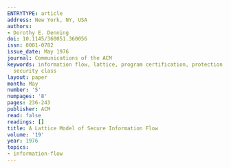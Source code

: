 ```yaml
---
ENTRYTYPE: article
address: New York, NY, USA
authors:
- Dorothy E. Denning
doi: 10.1145/360051.360056
issn: 0001-0782
issue_date: May 1976
journal: Communications of the ACM
keywords: information flow, lattice, program certification, protection, security,
  security class
layout: paper
month: May
number: '5'
numpages: '8'
pages: 236-243
publisher: ACM
read: false
readings: []
title: A Lattice Model of Secure Information Flow
volume: '19'
year: 1976
topics:
- information-flow
---
```

